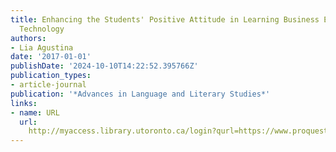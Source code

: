 ```yaml
---
title: Enhancing the Students' Positive Attitude in Learning Business English by Using
  Technology
authors:
- Lia Agustina
date: '2017-01-01'
publishDate: '2024-10-10T14:22:52.395766Z'
publication_types:
- article-journal
publication: '*Advances in Language and Literary Studies*'
links:
- name: URL
  url: 
    http://myaccess.library.utoronto.ca/login?qurl=https://www.proquest.com/docview/2011268423?accountid=14771&bdid=38382&_bd=vTwJChrC1uMM8BPcF0QE%2Bnrmhv8%3D
---
```

